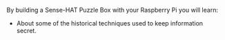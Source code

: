 By building a Sense-HAT Puzzle Box with your Raspberry Pi you will learn:

- About some of the historical techniques used to keep information secret.

